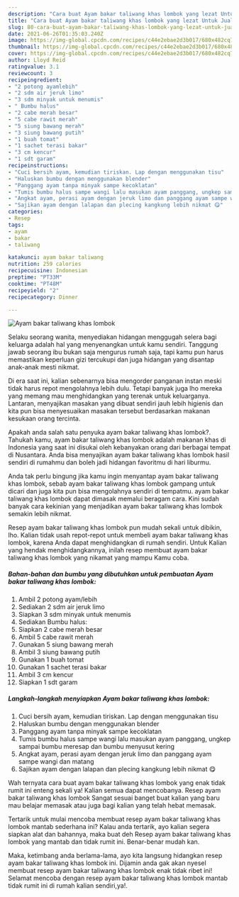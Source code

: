 ```yaml
---
description: "Cara buat Ayam bakar taliwang khas lombok yang lezat Untuk Jualan"
title: "Cara buat Ayam bakar taliwang khas lombok yang lezat Untuk Jualan"
slug: 80-cara-buat-ayam-bakar-taliwang-khas-lombok-yang-lezat-untuk-jualan
date: 2021-06-26T01:35:03.240Z
image: https://img-global.cpcdn.com/recipes/c44e2ebae2d3b017/680x482cq70/ayam-bakar-taliwang-khas-lombok-foto-resep-utama.jpg
thumbnail: https://img-global.cpcdn.com/recipes/c44e2ebae2d3b017/680x482cq70/ayam-bakar-taliwang-khas-lombok-foto-resep-utama.jpg
cover: https://img-global.cpcdn.com/recipes/c44e2ebae2d3b017/680x482cq70/ayam-bakar-taliwang-khas-lombok-foto-resep-utama.jpg
author: Lloyd Reid
ratingvalue: 3.1
reviewcount: 3
recipeingredient:
- "2 potong ayamlebih"
- "2 sdm air jeruk limo"
- "3 sdm minyak untuk menumis"
- " Bumbu halus"
- "2 cabe merah besar"
- "5 cabe rawit merah"
- "5 siung bawang merah"
- "3 siung bawang putih"
- "1 buah tomat"
- "1 sachet terasi bakar"
- "3 cm kencur"
- "1 sdt garam"
recipeinstructions:
- "Cuci bersih ayam, kemudian tiriskan. Lap dengan menggunakan tisu"
- "Haluskan bumbu dengan menggunakan blender"
- "Panggang ayam tanpa minyak sampe kecoklatan"
- "Tumis bumbu halus sampe wangi lalu masukan ayam panggang, ungkep sampai bumbu meresap dan bumbu menyusut kering"
- "Angkat ayam, perasi ayam dengan jeruk limo dan panggang ayam sampe wangi dan matang"
- "Sajikan ayam dengan lalapan dan plecing kangkung lebih nikmat 😋"
categories:
- Resep
tags:
- ayam
- bakar
- taliwang

katakunci: ayam bakar taliwang 
nutrition: 259 calories
recipecuisine: Indonesian
preptime: "PT33M"
cooktime: "PT48M"
recipeyield: "2"
recipecategory: Dinner

---
```



![Ayam bakar taliwang khas lombok](https://img-global.cpcdn.com/recipes/c44e2ebae2d3b017/680x482cq70/ayam-bakar-taliwang-khas-lombok-foto-resep-utama.jpg)

Selaku seorang wanita, menyediakan hidangan menggugah selera bagi keluarga adalah hal yang menyenangkan untuk kamu sendiri. Tanggung jawab seorang ibu bukan saja mengurus rumah saja, tapi kamu pun harus memastikan keperluan gizi tercukupi dan juga hidangan yang disantap anak-anak mesti nikmat.

Di era  saat ini, kalian sebenarnya bisa mengorder panganan instan meski tidak harus repot mengolahnya lebih dulu. Tetapi banyak juga lho mereka yang memang mau menghidangkan yang terenak untuk keluarganya. Lantaran, menyajikan masakan yang dibuat sendiri jauh lebih higienis dan kita pun bisa menyesuaikan masakan tersebut berdasarkan makanan kesukaan orang tercinta. 



Apakah anda salah satu penyuka ayam bakar taliwang khas lombok?. Tahukah kamu, ayam bakar taliwang khas lombok adalah makanan khas di Indonesia yang saat ini disukai oleh kebanyakan orang dari berbagai tempat di Nusantara. Anda bisa menyajikan ayam bakar taliwang khas lombok hasil sendiri di rumahmu dan boleh jadi hidangan favoritmu di hari liburmu.

Anda tak perlu bingung jika kamu ingin menyantap ayam bakar taliwang khas lombok, sebab ayam bakar taliwang khas lombok gampang untuk dicari dan juga kita pun bisa mengolahnya sendiri di tempatmu. ayam bakar taliwang khas lombok dapat dimasak memalui beragam cara. Kini sudah banyak cara kekinian yang menjadikan ayam bakar taliwang khas lombok semakin lebih nikmat.

Resep ayam bakar taliwang khas lombok pun mudah sekali untuk dibikin, lho. Kalian tidak usah repot-repot untuk membeli ayam bakar taliwang khas lombok, karena Anda dapat menghidangkan di rumah sendiri. Untuk Kalian yang hendak menghidangkannya, inilah resep membuat ayam bakar taliwang khas lombok yang nikamat yang mampu Kamu coba.

<!--inarticleads1-->

##### Bahan-bahan dan bumbu yang dibutuhkan untuk pembuatan Ayam bakar taliwang khas lombok:

1. Ambil 2 potong ayam/lebih
1. Sediakan 2 sdm air jeruk limo
1. Siapkan 3 sdm minyak untuk menumis
1. Sediakan  Bumbu halus:
1. Siapkan 2 cabe merah besar
1. Ambil 5 cabe rawit merah
1. Gunakan 5 siung bawang merah
1. Ambil 3 siung bawang putih
1. Gunakan 1 buah tomat
1. Gunakan 1 sachet terasi bakar
1. Ambil 3 cm kencur
1. Siapkan 1 sdt garam




<!--inarticleads2-->

##### Langkah-langkah menyiapkan Ayam bakar taliwang khas lombok:

1. Cuci bersih ayam, kemudian tiriskan. Lap dengan menggunakan tisu
1. Haluskan bumbu dengan menggunakan blender
1. Panggang ayam tanpa minyak sampe kecoklatan
1. Tumis bumbu halus sampe wangi lalu masukan ayam panggang, ungkep sampai bumbu meresap dan bumbu menyusut kering
1. Angkat ayam, perasi ayam dengan jeruk limo dan panggang ayam sampe wangi dan matang
1. Sajikan ayam dengan lalapan dan plecing kangkung lebih nikmat 😋




Wah ternyata cara buat ayam bakar taliwang khas lombok yang enak tidak rumit ini enteng sekali ya! Kalian semua dapat mencobanya. Resep ayam bakar taliwang khas lombok Sangat sesuai banget buat kalian yang baru mau belajar memasak atau juga bagi kalian yang telah hebat memasak.

Tertarik untuk mulai mencoba membuat resep ayam bakar taliwang khas lombok mantab sederhana ini? Kalau anda tertarik, ayo kalian segera siapkan alat dan bahannya, maka buat deh Resep ayam bakar taliwang khas lombok yang mantab dan tidak rumit ini. Benar-benar mudah kan. 

Maka, ketimbang anda berlama-lama, ayo kita langsung hidangkan resep ayam bakar taliwang khas lombok ini. Dijamin anda gak akan nyesel membuat resep ayam bakar taliwang khas lombok enak tidak ribet ini! Selamat mencoba dengan resep ayam bakar taliwang khas lombok mantab tidak rumit ini di rumah kalian sendiri,ya!.

